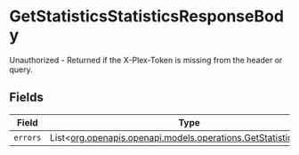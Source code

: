 # GetStatisticsStatisticsResponseBody

Unauthorized - Returned if the X-Plex-Token is missing from the header or query.


## Fields

| Field                                                                                                              | Type                                                                                                               | Required                                                                                                           | Description                                                                                                        |
| ------------------------------------------------------------------------------------------------------------------ | ------------------------------------------------------------------------------------------------------------------ | ------------------------------------------------------------------------------------------------------------------ | ------------------------------------------------------------------------------------------------------------------ |
| `errors`                                                                                                           | List<[org.openapis.openapi.models.operations.GetStatisticsErrors](../../models/operations/GetStatisticsErrors.md)> | :heavy_minus_sign:                                                                                                 | N/A                                                                                                                |